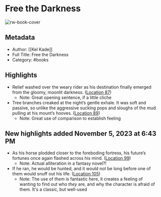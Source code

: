 # Free the Darkness

![rw-book-cover](https://images-na.ssl-images-amazon.com/images/I/51-v5wibKDL._SL200_.jpg)

## Metadata
- Author: [[Kel Kade]]
- Full Title: Free the Darkness
- Category: #books

## Highlights
- Relief washed over the weary rider as his destination finally emerged from the gloomy, moonlit darkness. ([Location 87](https://readwise.io/to_kindle?action=open&asin=B019YM2E62&location=87))
    - Note: Great opening sentence, if a little cliche
- Tree branches creaked at the night’s gentle exhale. It was soft and passive, so unlike the aggressive sucking pops and sloughs of the mud pulling at his mount’s hooves. ([Location 89](https://readwise.io/to_kindle?action=open&asin=B019YM2E62&location=89))
    - Note: Great use of comparison to establish feeling
## New highlights added November 5, 2023 at 6:43 PM
- As his horse plodded closer to the foreboding fortress, his future’s fortunes once again flashed across his mind. ([Location 99](https://readwise.io/to_kindle?action=open&asin=B019YM2E62&location=99))
    - Note: Actual alliteration in a fantasy novel?!
- If he ran, he would be hunted, and it would not be long before one of them would snuff out his life. ([Location 105](https://readwise.io/to_kindle?action=open&asin=B019YM2E62&location=105))
    - Note: The use of *them* is fantastic here, it creates a feeling of wanting to find out who *they* are, and why the character is afraid of them. It's a classic, but well-used
